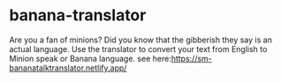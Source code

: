 # banana-translator
Are you a fan of minions? Did you know that the gibberish they say is an actual language. Use the translator to convert your text from English to Minion speak or Banana language. see here:https://sm-bananatalktranslator.netlify.app/
